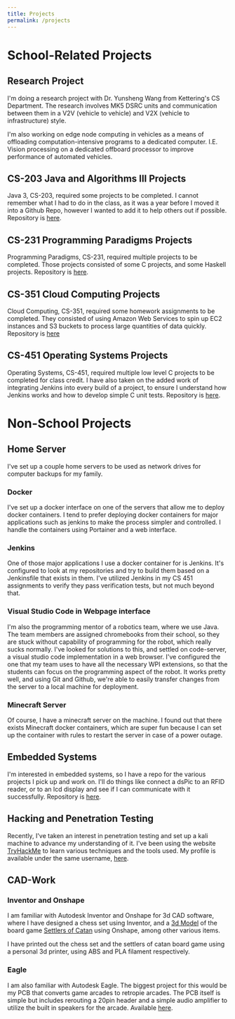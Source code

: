 ```yaml
---
title: Projects
permalink: /projects
---
```


# School-Related Projects

## Research Project
I'm doing a research project with Dr. Yunsheng Wang from Kettering's CS Department. The research involves MK5 DSRC units and communication between them in a V2V (vehicle to vehicle) and V2X (vehicle to infrastructure) style.

I'm also working on edge node computing in vehicles as a means of offloading computation-intensive programs to a dedicated computer. I.E. Vision processing on a dedicated offboard processor to improve performance of automated vehicles.

## CS-203 Java and Algorithms III Projects
Java 3, CS-203, required some projects to be completed.
I cannot remember what I had to do in the class, as it was a year before I moved it into a Github Repo, however I wanted to add it to help others out if possible.
Repository is [here](https://github.com/TytanRock/CS-203-Assignments).

## CS-231 Programming Paradigms Projects
Programming Paradigms, CS-231, required multiple projects to be completed.
Those projects consisted of some C projects, and some Haskell projects.
Repository is [here](https://github.com/TytanRock/CS-231-Projects).

## CS-351 Cloud Computing Projects
Cloud Computing, CS-351, required some homework assignments to be completed.
They consisted of using Amazon Web Services to spin up EC2 instances and S3 buckets to process large quantities of data quickly.
Repository is [here](https://github.com/TytanRock/CS-351-CloudComputing)

## CS-451 Operating Systems Projects
Operating Systems, CS-451, required multiple low level C projects to be completed for class credit.
I have also taken on the added work of integrating Jenkins into every build of a project, to ensure I understand how Jenkins works and how to develop simple C unit tests.
Repository is [here](https://github.com/TytanRock/CS-451).

# Non-School Projects

## Home Server
I've set up a couple home servers to be used as network drives for computer backups for my family.

### Docker
I've set up a docker interface on one of the servers that allow me to deploy docker containers. I tend to prefer deploying docker containers for major applications such as jenkins to make the process simpler and controlled. I handle the containers using Portainer and a web interface.

### Jenkins
One of those major applications I use a docker container for is Jenkins. It's configured to look at my repositories and try to build them based on a Jenkinsfile that exists in them. I've utilized Jenkins in my CS 451 assignments to verify they pass verification tests, but not much beyond that.

### Visual Studio Code in Webpage interface
I'm also the programming mentor of a robotics team, where we use Java. The team members are assigned chromebooks from their school, so they are stuck without capability of programming for the robot, which really sucks normally. I've looked for solutions to this, and settled on code-server, a visual studio code implementation in a web browser. I've configured the one that my team uses to have all the necessary WPI extensions, so that the students can focus on the programming aspect of the robot. It works pretty well, and using Git and Github, we're able to easily transfer changes from the server to a local machine for deployment.

### Minecraft Server
Of course, I have a minecraft server on the machine. I found out that there exists Minecraft docker containers, which are super fun because I can set up the container with rules to restart the server in case of a power outage. 

## Embedded Systems
I'm interested in embedded systems, so I have a repo for the various projects I pick up and work on. I'll do things like connect a dsPic to an RFID reader, or to an lcd display and see if I can communicate with it successfully.
Repository is [here](https://github.com/TytanRock/DsPIC-Projects).

## Hacking and Penetration Testing
Recently, I've taken an interest in penetration testing and set up a kali machine to advance my understanding of it. I've been using the website [TryHackMe](https://tryhackme.com/) to learn various techniques and the tools used.
My profile is available under the same username, [here](https://tryhackme.com/p/TytanRock).

## CAD-Work
### Inventor and Onshape
I am familiar with Autodesk Inventor and Onshape for 3d CAD software, where I have designed a chess set using Inventor, and a [3d Model](https://cad.onshape.com/documents/89701ed42737cd73d5f612e3/w/dba0564388030888f467bf9d/e/9a8574c201287417260c4710) of the board game [Settlers of Catan](https://www.catan.com/) using Onshape, among other various items.

I have printed out the chess set and the settlers of catan board game using a personal 3d printer, using ABS and PLA filament respectively.

### Eagle
I am also familiar with Autodesk Eagle. The biggest project for this would be my PCB that converts game arcades to retropie arcades. The PCB itself is simple but includes rerouting a 20pin header and a simple audio amplifier to utilize the built in speakers for the arcade. Available [here](https://github.com/TytanRock/Eagle-Projects).
